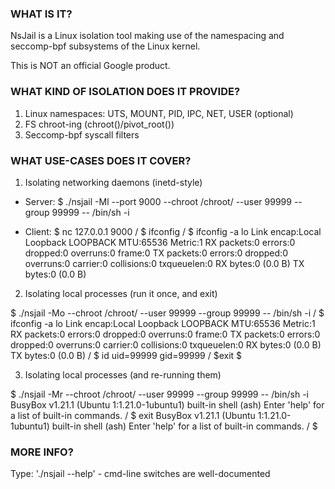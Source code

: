 ### WHAT IS IT?
NsJail is a Linux isolation tool making use of the namespacing and seccomp-bpf
subsystems of the Linux kernel.

This is NOT an official Google product.

### WHAT KIND OF ISOLATION DOES IT PROVIDE?
1. Linux namespaces: UTS, MOUNT, PID, IPC, NET, USER (optional)
2. FS chroot-ing (chroot()/pivot_root())
3. Seccomp-bpf syscall filters

### WHAT USE-CASES DOES IT COVER?
1. Isolating networking daemons (inetd-style)

 * Server:
 $ ./nsjail -Ml --port 9000 --chroot /chroot/ --user 99999 --group 99999 -- /bin/sh -i

 * Client:
  $ nc 127.0.0.1 9000
  / $ ifconfig
  / $ ifconfig -a
  lo    Link encap:Local Loopback
        LOOPBACK  MTU:65536  Metric:1
	    RX packets:0 errors:0 dropped:0 overruns:0 frame:0
	    TX packets:0 errors:0 dropped:0 overruns:0 carrier:0 collisions:0 txqueuelen:0
	    RX bytes:0 (0.0 B)  TX bytes:0 (0.0 B)


2. Isolating local processes (run it once, and exit)

 $ ./nsjail -Mo --chroot /chroot/ --user 99999 --group 99999 -- /bin/sh -i
  / $ ifconfig -a
  lo    Link encap:Local Loopback
        LOOPBACK  MTU:65536  Metric:1
	    RX packets:0 errors:0 dropped:0 overruns:0 frame:0
	    TX packets:0 errors:0 dropped:0 overruns:0 carrier:0 collisions:0 txqueuelen:0
	    RX bytes:0 (0.0 B)  TX bytes:0 (0.0 B)
 / $ id
 uid=99999 gid=99999
 / $exit
 $

3. Isolating local processes (and re-running them)

 $ ./nsjail -Mr --chroot /chroot/ --user 99999 --group 99999 -- /bin/sh -i
 BusyBox v1.21.1 (Ubuntu 1:1.21.0-1ubuntu1) built-in shell (ash)
 Enter 'help' for a list of built-in commands.
 / $ exit
 BusyBox v1.21.1 (Ubuntu 1:1.21.0-1ubuntu1) built-in shell (ash)
 Enter 'help' for a list of built-in commands.
 / $

### MORE INFO?
Type: './nsjail --help' - cmd-line switches are well-documented
